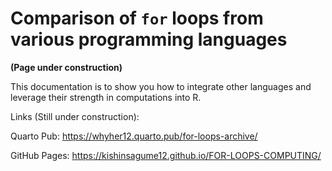 Comparison of `for` loops from various programming languages
================

**(Page under construction)**

This documentation is to show you how to integrate other languages and
leverage their strength in computations into R.

Links (Still under construction):

Quarto Pub: <https://whyher12.quarto.pub/for-loops-archive/>

GitHub Pages: <https://kishinsagume12.github.io/FOR-LOOPS-COMPUTING/>

